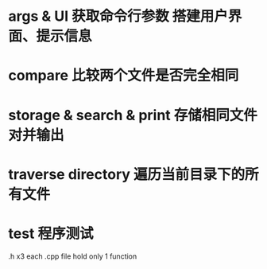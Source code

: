 # args & UI  获取命令行参数 搭建用户界面、提示信息
# compare 比较两个文件是否完全相同
# storage & search & print 存储相同文件对并输出
# traverse directory 遍历当前目录下的所有文件
# test 程序测试

.h x3
each .cpp file hold only 1 function


